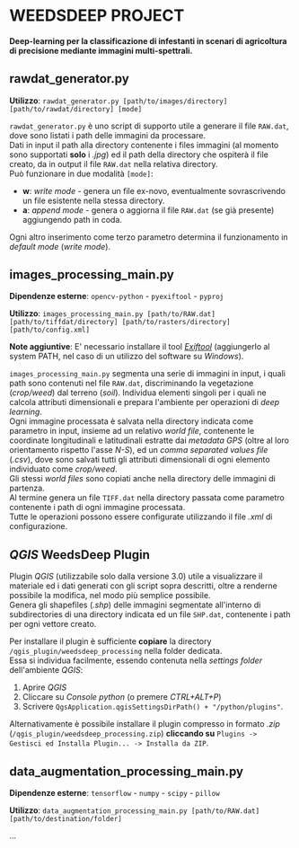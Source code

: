 # WEEDSDEEP PROJECT

#### Deep-learning per la classificazione di infestanti in scenari di agricoltura di precisione mediante immagini multi-spettrali.

## rawdat_generator.py

__Utilizzo__: `rawdat_generator.py [path/to/images/directory] [path/to/rawdat/directory] [mode]`  

`rawdat_generator.py` è uno script di supporto utile a generare il file `RAW.dat`, dove sono listati i path delle immagini da processare.  
Dati in input il path alla directory contenente i files immagini (al momento sono supportati __solo__ i _.jpg_) ed il path della directory che ospiterà il file creato, da in output il file `RAW.dat` nella relativa directory.  
Può funzionare in due modalità `[mode]`:  

* __w__: _write mode_ - genera un file ex-novo, eventualmente sovrascrivendo un file esistente nella stessa directory.  
* __a__: _append mode_ - genera o aggiorna il file `RAW.dat` (se già presente) aggiungendo path in coda.  

Ogni altro inserimento come terzo parametro determina il funzionamento in _default mode_ (_write mode_).

## images_processing_main.py

__Dipendenze esterne__: `opencv-python` - `pyexiftool` - `pyproj`  

__Utilizzo__: `images_processing_main.py [path/to/RAW.dat] [path/to/tiffdat/directory] [path/to/rasters/directory] [path/to/config.xml]`  

__Note aggiuntive__: E' necessario installare il tool _[Exiftool](https://www.sno.phy.queensu.ca/~phil/exiftool/)_ (aggiungerlo al system PATH, nel caso di un utilizzo del software su _Windows_).  

`images_processing_main.py` segmenta una serie di immagini in input, i quali path sono contenuti nel file `RAW.dat`, discriminando la vegetazione (_crop/weed_) dal terreno (_soil_). Individua elementi singoli per i quali ne calcola attributi dimensionali e prepara l'ambiente per operazioni di _deep learning_.  
Ogni immagine processata è salvata nella directory indicata come parametro in input, insieme ad un relativo _world file_, contenente le coordinate longitudinali e latitudinali estratte dai _metadata GPS_ (oltre al loro orientamento rispetto l'asse _N-S_), ed un _comma separated values file_ (_.csv_), dove sono salvati tutti gli attributi dimensionali di ogni elemento individuato come _crop/weed_.  
Gli stessi _world files_ sono copiati anche nella directory delle immagini di partenza.  
Al termine genera un file `TIFF.dat` nella directory passata come parametro contenente i path di ogni immagine processata.  
Tutte le operazioni possono essere configurate utilizzando il file _.xml_ di configurazione.  

## _QGIS_ WeedsDeep Plugin

Plugin _QGIS_ (utilizzabile solo dalla versione 3.0) utile a visualizzare il materiale ed i dati generati con gli script sopra descritti, oltre a renderne possibile la modifica, nel modo più semplice possibile.  
Genera gli shapefiles (_.shp_) delle immagini segmentate all'interno di subdirectories di una directory indicata ed un file `SHP.dat`, contenente i path per ogni vettore creato.  

Per installare il plugin è sufficiente __copiare__ la directory `/qgis_plugin/weedsdeep_processing` nella folder dedicata.  
Essa si individua facilmente, essendo contenuta nella _settings folder_ dell'ambiente _QGIS_:  

1. Aprire _QGIS_
2. Cliccare su _Console python_ (o premere _CTRL+ALT+P_)
3. Scrivere `QgsApplication.qgisSettingsDirPath() + "/python/plugins"`.

Alternativamente è possibile installare il plugin compresso in formato _.zip_ (`/qgis_plugin/weedsdeep_processing.zip`) __cliccando su__ `Plugins -> Gestisci ed Installa Plugin... -> Installa da ZIP`.

## data_augmentation_processing_main.py

__Dipendenze esterne__: `tensorflow` - `numpy` - `scipy` - `pillow`  

__Utilizzo__:  `data_augmentation_processing_main.py [path/to/RAW.dat] [path/to/destination/folder]`  

...
